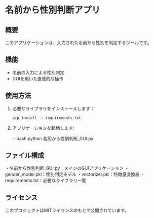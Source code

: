 # 名前から性別判断アプリ

## 概要

このアプリケーションは、入力された名前から性別を判定するツールです。

## 機能

- 名前の入力による性別判定
- GUIを用いた直感的な操作

## 使用方法

1. 必要なライブラリをインストールします：

   ```bash
   pip install -r requirements.txt

2. アプリケーションを起動します:

   --bash
   python 名前から性別判断_GUI.py

## ファイル構成

・名前から性別判断_GUI.py：メインのGUIアプリケーション
・gender_model.pkl：性別判定モデル
・vectorizer.pkl：特徴量変換器
・requirements.txt：必要なライブラリ一覧

## ライセンス

このプロジェクトはMITライセンスのもとで公開されています。
 



